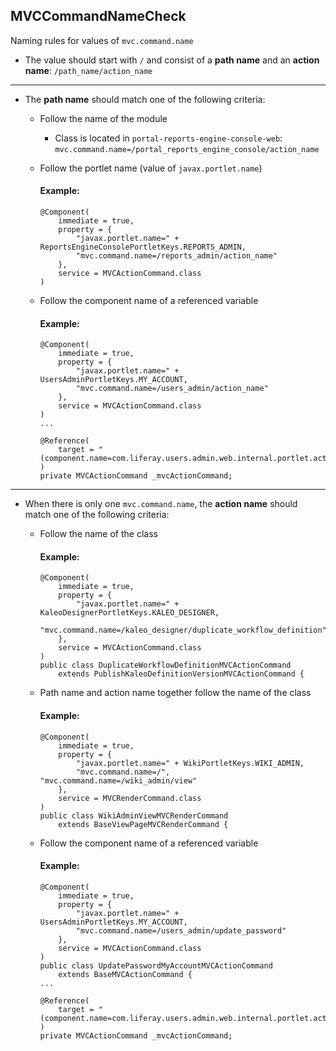 ## MVCCommandNameCheck

Naming rules for values of `mvc.command.name`

- The value should start with `/` and consist of a **path name** and an
**action name**: `/path_name/action_name`

---

- The **path name** should match one of the following criteria:

  - Follow the name of the module

    - Class is located in `portal-reports-engine-console-web`:
    `mvc.command.name=/portal_reports_engine_console/action_name`

  - Follow the portlet name (value of `javax.portlet.name`)

    #### Example:

    ```
    @Component(
        immediate = true,
        property = {
            "javax.portlet.name=" + ReportsEngineConsolePortletKeys.REPORTS_ADMIN,
            "mvc.command.name=/reports_admin/action_name"
        },
        service = MVCActionCommand.class
    )
    ```

  - Follow the component name of a referenced variable

    #### Example:

    ```
    @Component(
        immediate = true,
        property = {
            "javax.portlet.name=" + UsersAdminPortletKeys.MY_ACCOUNT,
            "mvc.command.name=/users_admin/action_name"
        },
        service = MVCActionCommand.class
    )
    ...

    @Reference(
        target = "(component.name=com.liferay.users.admin.web.internal.portlet.action.UpdatePasswordMVCActionCommand)"
    )
    private MVCActionCommand _mvcActionCommand;
    ```

---

- When there is only one `mvc.command.name`, the **action name** should match
one of the following criteria:

  - Follow the name of the class

    #### Example:

    ```
    @Component(
        immediate = true,
        property = {
            "javax.portlet.name=" + KaleoDesignerPortletKeys.KALEO_DESIGNER,
            "mvc.command.name=/kaleo_designer/duplicate_workflow_definition"
        },
        service = MVCActionCommand.class
    )
    public class DuplicateWorkflowDefinitionMVCActionCommand
        extends PublishKaleoDefinitionVersionMVCActionCommand {
    ```

  - Path name and action name together follow the name of the class

    #### Example:

    ```
    @Component(
        immediate = true,
        property = {
            "javax.portlet.name=" + WikiPortletKeys.WIKI_ADMIN,
            "mvc.command.name=/", "mvc.command.name=/wiki_admin/view"
        },
        service = MVCRenderCommand.class
    )
    public class WikiAdminViewMVCRenderCommand
        extends BaseViewPageMVCRenderCommand {
    ```

  - Follow the component name of a referenced variable

    #### Example:

    ```
    @Component(
        immediate = true,
        property = {
            "javax.portlet.name=" + UsersAdminPortletKeys.MY_ACCOUNT,
            "mvc.command.name=/users_admin/update_password"
        },
        service = MVCActionCommand.class
    )
    public class UpdatePasswordMyAccountMVCActionCommand
        extends BaseMVCActionCommand {
    ...

    @Reference(
        target = "(component.name=com.liferay.users.admin.web.internal.portlet.action.UpdatePasswordMVCActionCommand)"
    )
    private MVCActionCommand _mvcActionCommand;
    ```